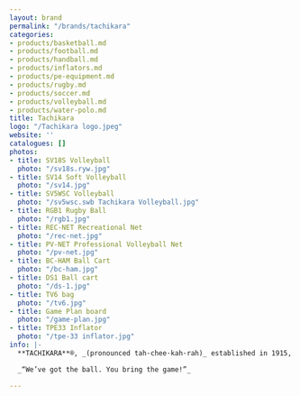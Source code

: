```yaml
---
layout: brand
permalink: "/brands/tachikara"
categories:
- products/basketball.md
- products/football.md
- products/handball.md
- products/inflators.md
- products/pe-equipment.md
- products/rugby.md
- products/soccer.md
- products/volleyball.md
- products/water-polo.md
title: Tachikara
logo: "/Tachikara logo.jpeg"
website: ''
catalogues: []
photos:
- title: SV18S Volleyball
  photo: "/sv18s.ryw.jpg"
- title: SV14 Soft Volleyball
  photo: "/sv14.jpg"
- title: SV5WSC Volleyball
  photo: "/sv5wsc.swb Tachikara Volleyball.jpg"
- title: RGB1 Rugby Ball
  photo: "/rgb1.jpg"
- title: REC-NET Recreational Net
  photo: "/rec-net.jpg"
- title: PV-NET Professional Volleyball Net
  photo: "/pv-net.jpg"
- title: BC-HAM Ball Cart
  photo: "/bc-ham.jpg"
- title: DS1 Ball cart
  photo: "/ds-1.jpg"
- title: TV6 bag
  photo: "/tv6.jpg"
- title: Game Plan board
  photo: "/game-plan.jpg"
- title: TPE33 Inflator
  photo: "/tpe-33 inflator.jpg"
info: |-
  **TACHIKARA**®, _(pronounced tah·chee·kah·rah)_ established in 1915, is a world renown innovator and leader in advanced methods for manufacturing and materials. The brand name is derived from a mythological character in Japanese folklore, Tachikara-Ono-Mikoto, a "god of power."

  _“We’ve got the ball. You bring the game!”_

---
```

